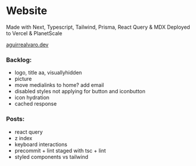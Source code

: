 # Website

Made with Next, Typescript, Tailwind, Prisma, React Query & MDX
Deployed to Vercel & PlanetScale

[aguirrealvaro.dev](https://aguirrealvaro.dev)

### Backlog:

- logo, title aa, visuallyhidden
- picture
- move medialinks to home? add email
- disabled styles not applying for button and iconbutton
- icon hydration
- cached response

### Posts:

- react query
- z index
- keyboard interactions
- precommit + lint staged with tsc + lint
- styled components vs tailwind
